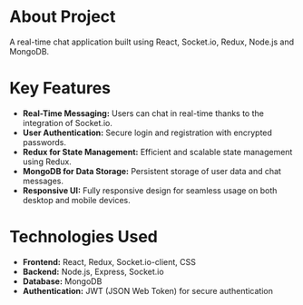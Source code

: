 # About Project

A real-time chat application built using React, Socket.io, Redux, Node.js and MongoDB. 

# Key Features

- **Real-Time Messaging:** Users can chat in real-time thanks to the integration of Socket.io.
- **User Authentication:** Secure login and registration with encrypted passwords.
- **Redux for State Management:** Efficient and scalable state management using Redux.
- **MongoDB for Data Storage:** Persistent storage of user data and chat messages.
- **Responsive UI:** Fully responsive design for seamless usage on both desktop and mobile devices.

# Technologies Used

- **Frontend:** React, Redux, Socket.io-client, CSS
- **Backend:** Node.js, Express, Socket.io
- **Database:** MongoDB
- **Authentication:** JWT (JSON Web Token) for secure authentication
